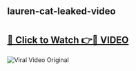 ## lauren-cat-leaked-video 

# <h2><a href="http://freeplayer.one?title=lauren-cat-leaked-video&ref=21J">🔗 Click to Watch 👉🔴 VIDEO</a></h2>

<a href="http://freeplayer.one?title=lauren-cat-leaked-video&ref=21J" rel="nofollow" data-target="animated-image.originalLink"><img src="https://i.ibb.co.com/xMMVF88/686577567.gif" alt="Viral Video Original" style="max-width: 100%; display: inline-block;" data-target="animated-image.originalImage"></a>

